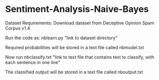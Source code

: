 # Sentiment-Analysis-Naive-Bayes

Dataset Requirements: Download dataset from Deceptive Opinion
Spam Corpus v1.4

Run the code as:
nblearn.py "link to dataset directory"

Required probabilities will be stored in a text file called nbmodel.txt

Now run
nbclassify.txt "link to text file that contains text to classify, with each sentence in one line"

The classified output will be stored in a text file called nboutput.txt
